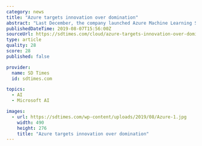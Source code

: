 ```yaml
---
category: news
title: "Azure targets innovation over domination"
abstract: "Last December, the company launched Azure Machine Learning Services as well as an integration with Power BI, which brings ML to data analysts. According to Tzvi Keisar, senior program manager at ..."
publishedDateTime: 2019-08-07T15:56:00Z
sourceUrl: https://sdtimes.com/cloud/azure-targets-innovation-over-domination/
type: article
quality: 28
score: 28
published: false

provider:
  name: SD Times
  id: sdtimes.com

topics:
  - AI
  - Microsoft AI

images:
  - url: https://sdtimes.com/wp-content/uploads/2019/08/Azure-1.jpg
    width: 490
    height: 276
    title: "Azure targets innovation over domination"
---
```

